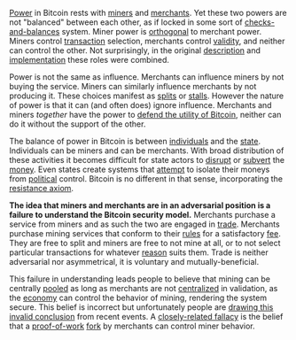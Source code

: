 [Power](Glossary#power) in Bitcoin rests with [miners](Glossary#miner) and [merchants](Glossary#merchant). Yet these two powers are not "balanced" between each other, as if locked in some sort of [checks-and-balances](https://en.wikipedia.org/wiki/Separation_of_powers#Checks_and_balances) system. Miner power is [orthogonal](https://en.wikipedia.org/wiki/Orthogonality) to merchant power. Miners control [transaction](Glossary#transaction) selection, merchants control [validity](Glossary#validity), and neither can control the other. Not surprisingly, in the original [description](https://bitcoin.org/bitcoin.pdf) and [implementation](Glossary#implementation) these roles were combined.

Power is not the same as influence. Merchants can influence miners by not buying the service. Miners can similarly influence merchants by not producing it. These choices manifest as [splits](Glossary#split) or [stalls](Glossary#stall). However the nature of power is that it can (and often does) ignore influence. Merchants and miners *together* have the power to [defend the utility of Bitcoin](Risk-Sharing-Principle), neither can do it without the support of the other.

The balance of power in Bitcoin is between [individuals](Glossary#person) and the [state](Glossary#state). Individuals can be miners and can be merchants. With broad distribution of these activities it becomes difficult for state actors to [disrupt](Glossary#attack) or [subvert](Glossary#coercion) the [money](Glossary#coin). Even states create systems that [attempt](https://www.federalreserve.gov/aboutthefed/bios/board/default.htm) to isolate their moneys from [political](Glossary#political) control. Bitcoin is no different in that sense, incorporating the [resistance axiom](Axiom-of-Resistance).

**The idea that miners and merchants are in an adversarial position is a failure to understand the Bitcoin security model.** Merchants purchase a service from miners and as such the two are engaged in [trade](Glossary#trade). Merchants purchase mining services that conform to their [rules](Glossary#consensus-rules) for a satisfactory [fee](Glossary#fee). They are free to split and miners are free to not mine at all, or to not select particular transactions for whatever [reason](Glossary#censorship) suits them. Trade is neither adversarial nor asymmetrical, it is voluntary and mutually-beneficial.

This failure in understanding leads people to believe that mining can be centrally [pooled](Glossary#pooling) as long as merchants are not [centralized](Glossary#centralization) in validation, as the [economy](Glossary#economy) can control the behavior of mining, rendering the system secure. This belief is incorrect but unfortunately people are [drawing this invalid conclusion](https://www.coindesk.com/uasf-revisited-will-bitcoins-user-revolt-leave-lasting-legacy) from recent events. A [closely-related fallacy](Proof-of-Work-Fallacy) is the belief that a [proof-of-work](Glossary#proof) [fork](Glossary#fork) by merchants can control miner behavior.